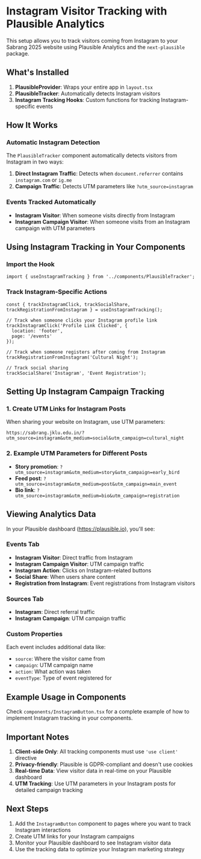 # Instagram Visitor Tracking with Plausible Analytics

This setup allows you to track visitors coming from Instagram to your Sabrang 2025 website using Plausible Analytics and the `next-plausible` package.

## What's Installed

1. **PlausibleProvider**: Wraps your entire app in `layout.tsx`
2. **PlausibleTracker**: Automatically detects Instagram visitors
3. **Instagram Tracking Hooks**: Custom functions for tracking Instagram-specific events

## How It Works

### Automatic Instagram Detection

The `PlausibleTracker` component automatically detects visitors from Instagram in two ways:

1. **Direct Instagram Traffic**: Detects when `document.referrer` contains `instagram.com` or `ig.me`
2. **Campaign Traffic**: Detects UTM parameters like `?utm_source=instagram`

### Events Tracked Automatically

- **Instagram Visitor**: When someone visits directly from Instagram
- **Instagram Campaign Visitor**: When someone visits from an Instagram campaign with UTM parameters

## Using Instagram Tracking in Your Components

### Import the Hook
```tsx
import { useInstagramTracking } from '../components/PlausibleTracker';
```

### Track Instagram-Specific Actions
```tsx
const { trackInstagramClick, trackSocialShare, trackRegistrationFromInstagram } = useInstagramTracking();

// Track when someone clicks your Instagram profile link
trackInstagramClick('Profile Link Clicked', {
  location: 'footer',
  page: '/events'
});

// Track when someone registers after coming from Instagram
trackRegistrationFromInstagram('Cultural Night');

// Track social sharing
trackSocialShare('Instagram', 'Event Registration');
```

## Setting Up Instagram Campaign Tracking

### 1. Create UTM Links for Instagram Posts

When sharing your website on Instagram, use UTM parameters:

```
https://sabrang.jklu.edu.in/?utm_source=instagram&utm_medium=social&utm_campaign=cultural_night
```

### 2. Example UTM Parameters for Different Posts

- **Story promotion**: `?utm_source=instagram&utm_medium=story&utm_campaign=early_bird`
- **Feed post**: `?utm_source=instagram&utm_medium=post&utm_campaign=main_event`
- **Bio link**: `?utm_source=instagram&utm_medium=bio&utm_campaign=registration`

## Viewing Analytics Data

In your Plausible dashboard (https://plausible.io), you'll see:

### Events Tab
- **Instagram Visitor**: Direct traffic from Instagram
- **Instagram Campaign Visitor**: UTM campaign traffic
- **Instagram Action**: Clicks on Instagram-related buttons
- **Social Share**: When users share content
- **Registration from Instagram**: Event registrations from Instagram visitors

### Sources Tab
- **Instagram**: Direct referral traffic
- **Instagram Campaign**: UTM campaign traffic

### Custom Properties
Each event includes additional data like:
- `source`: Where the visitor came from
- `campaign`: UTM campaign name
- `action`: What action was taken
- `eventType`: Type of event registered for

## Example Usage in Components

Check `components/InstagramButton.tsx` for a complete example of how to implement Instagram tracking in your components.

## Important Notes

1. **Client-side Only**: All tracking components must use `'use client'` directive
2. **Privacy-friendly**: Plausible is GDPR-compliant and doesn't use cookies
3. **Real-time Data**: View visitor data in real-time on your Plausible dashboard
4. **UTM Tracking**: Use UTM parameters in your Instagram posts for detailed campaign tracking

## Next Steps

1. Add the `InstagramButton` component to pages where you want to track Instagram interactions
2. Create UTM links for your Instagram campaigns
3. Monitor your Plausible dashboard to see Instagram visitor data
4. Use the tracking data to optimize your Instagram marketing strategy